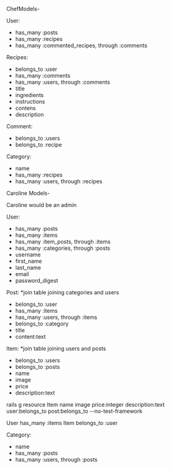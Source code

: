 ChefModels- 

User:
- has_many :posts
-  has_many :recipes
- has_many :commented_recipes, through :comments


Recipes:
- belongs_to :user
- has_many :comments
- has_many :users, through :comments
- title
- ingredients
- instructions
- contens
- description

Comment:
- belongs_to :users
- belongs_to :recipe

Category: 
- name
- has_many :recipes
- has_many :users, through :recipes


Caroline Models-

Caroline would be an admin

User:
- has_many :posts
- has_many :items
- has_many :item_posts, through :items
- has_many :categories, through :posts
- username
- first_name
- last_name
- email 
- password_digest  

Post: *join table joining categories and users
- belongs_to :user
- has_many :items
- has_many :users, through :items
- belongs_to :category 
- title
- content:text

Item: *join table joining users and posts
- belongs_to :users
- belongs_to :posts
- name
- image
- price
- description:text

rails g resource Item name image price:integer description:text user:belongs_to post:belongs_to --no-test-framework

User has_many :items 
Item belongs_to :user 

Category:
- name
- has_many :posts
- has_many :users, through :posts
